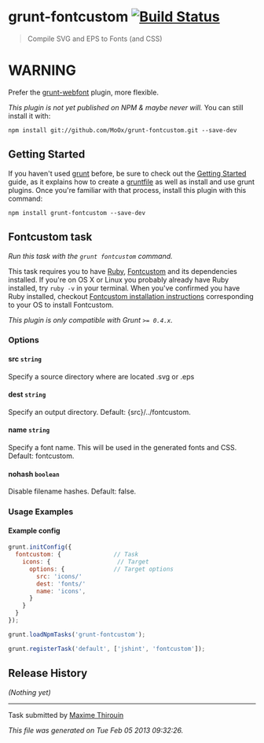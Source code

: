 # grunt-fontcustom [![Build Status](https://secure.travis-ci.org/MoOx/grunt-fontcustom.png?branch=master)](http://travis-ci.org/MoOx/grunt-fontcustom)

> Compile SVG and EPS to Fonts (and CSS)

# WARNING

Prefer the [grunt-webfont](https://github.com/sapegin/grunt-webfont) plugin, more flexible.

*This plugin is not yet published on NPM & maybe never will.*
You can still install it with:

```shell
npm install git://github.com/MoOx/grunt-fontcustom.git --save-dev
```


## Getting Started
If you haven't used [grunt][] before, be sure to check out the [Getting Started][] guide, as it explains how to create a [gruntfile][Getting Started] as well as install and use grunt plugins. Once you're familiar with that process, install this plugin with this command:

```shell
npm install grunt-fontcustom --save-dev
```

[grunt]: http://gruntjs.com/
[Getting Started]: https://github.com/gruntjs/grunt/blob/devel/docs/getting_started.md


## Fontcustom task
_Run this task with the `grunt fontcustom` command._

This task requires you to have [Ruby](http://www.ruby-lang.org/en/downloads/), [Fontcustom](http://fontcustom.github.com/fontcustom/) and its dependencies installed. If you're on OS X or Linux you probably already have Ruby installed, try `ruby -v` in your terminal. When you've confirmed you have Ruby installed, checkout [Fontcustom installation instructions](http://fontcustom.github.com/fontcustom/#installation) corresponding to your OS to install Fontcustom.

_This plugin is only compatible with Grunt `>= 0.4.x`._

### Options

#### src ```string```

Specify a source directory where are located .svg or .eps

#### dest ```string```

Specify an output directory. Default: {src}/../fontcustom.

#### name ```string```

Specify a font name. This will be used in the generated fonts and CSS. Default: fontcustom.

#### nohash ```boolean```

Disable filename hashes. Default: false.

[config]: http://fontcustom.github.com/fontcustom/#usage

### Usage Examples

#### Example config

```javascript
grunt.initConfig({
  fontcustom: {               // Task
    icons: {                   // Target
      options: {              // Target options
        src: 'icons/'
        dest: 'fonts/'
        name: 'icons',
      }
    }
  }
});

grunt.loadNpmTasks('grunt-fontcustom');

grunt.registerTask('default', ['jshint', 'fontcustom']);
```


## Release History

_(Nothing yet)_


---

Task submitted by [Maxime Thirouin](http://github.com/MoOx)

*This file was generated on Tue Feb 05 2013 09:32:26.*
